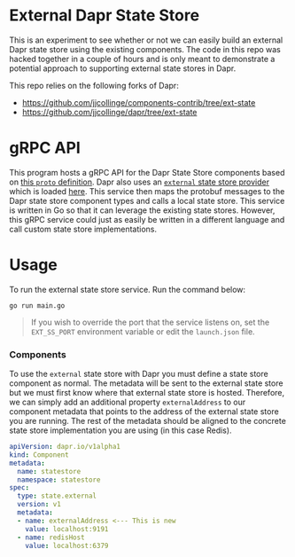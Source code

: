 # External Dapr State Store
This is an experiment to see whether or not we can easily build an external Dapr state store using the existing components.
The code in this repo was hacked together in a couple of hours and is only meant to demonstrate a potential approach to supporting external
state stores in Dapr.

This repo relies on the following forks of Dapr:
* https://github.com/jjcollinge/components-contrib/tree/ext-state
* https://github.com/jjcollinge/dapr/tree/ext-state

# gRPC API
This program hosts a gRPC API for the Dapr State Store components based on [this `proto` definition](https://github.com/jjcollinge/components-contrib/blob/ext-state/state/proto/v1/store.proto).
Dapr also uses an [`external` state store provider](https://github.com/jjcollinge/components-contrib/tree/ext-state/state/external) which is loaded [here](https://github.com/jjcollinge/dapr/blob/4b442ec9de478ce344d9ac682959dfdde0c0e997/cmd/daprd/main.go#L240).
This service then maps the protobuf messages to the Dapr state store component types and calls a local state store.
This service is written in Go so that it can leverage the existing state stores. However, this gRPC service could just as easily be written in a different
language and call custom state store implementations.

# Usage
To run the external state store service. Run the command below:

```
go run main.go
```

> If you wish to override the port that the service listens on, set the `EXT_SS_PORT` environment variable or edit the `launch.json` file.

### Components

To use the `external` state store with Dapr you must define a state store component as normal.
The metadata will be sent to the external state store but we must first know where that external state store is hosted.
Therefore, we can simply add an additional property `externalAddress` to our component metadata that points to the address of the external state store you are running. The rest of the metadata should be aligned to the concrete state store implementation you are using (in this case Redis).

```yaml
apiVersion: dapr.io/v1alpha1
kind: Component
metadata:
  name: statestore
  namespace: statestore
spec:
  type: state.external
  version: v1
  metadata:
  - name: externalAddress <--- This is new
    value: localhost:9191
  - name: redisHost
    value: localhost:6379
```
